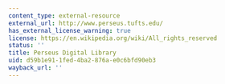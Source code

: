 ```yaml
---
content_type: external-resource
external_url: http://www.perseus.tufts.edu/
has_external_license_warning: true
license: https://en.wikipedia.org/wiki/All_rights_reserved
status: ''
title: Perseus Digital Library
uid: d59b1e91-1fed-4ba2-876a-e0c6bfd90eb3
wayback_url: ''
---
```

